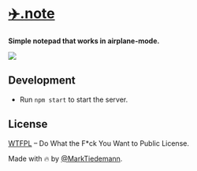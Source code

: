 
# [✈️.note](https://marktiedemann.github.io/air.note/)

**Simple notepad that works in airplane-mode.**

[![](https://raw.githubusercontent.com/MarkTiedemann/air.note/master/example.png)](https://marktiedemann.github.io/air.note/)

## Development

- Run `npm start` to start the server.

## License

[WTFPL](http://www.wtfpl.net/) – Do What the F*ck You Want to Public License.

Made with 🔥 by [@MarkTiedemann](https://twitter.com/MarkTiedemannDE).
